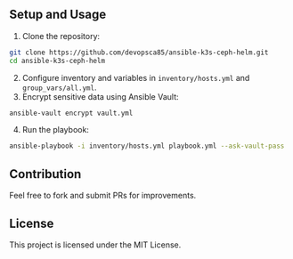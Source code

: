 ## Setup and Usage
1. Clone the repository:
```sh
git clone https://github.com/devopsca85/ansible-k3s-ceph-helm.git
cd ansible-k3s-ceph-helm
```
2. Configure inventory and variables in `inventory/hosts.yml` and `group_vars/all.yml`.
3. Encrypt sensitive data using Ansible Vault:
```sh
ansible-vault encrypt vault.yml
```
4. Run the playbook:
```sh
ansible-playbook -i inventory/hosts.yml playbook.yml --ask-vault-pass
```

## Contribution
Feel free to fork and submit PRs for improvements.

## License
This project is licensed under the MIT License.

